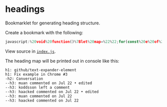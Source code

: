 # headings

Bookmarklet for generating heading structure.

Create a bookmark with the following:

```js
javascript:%20void%20function()%7Blet%20map=%22%22;for(const%20e%20of%20document.querySelectorAll(%22h1,%20h2,%20h3,%20h4,%20h5,%20h6%22))%7Bconst%20t=getText(e);if(e.clientHeight%3E0&&getText(e))%7Bconst%20n=parseInt(e.tagName.match(/%5Cd/)%5B0%5D);map+=new%20Array(n-1).fill(%22-%22).join(%22%22)+e.tagName.toLowerCase()+%22:%20%22+t+%22%5Cn%22%7D%7Dfunction%20getText(e)%7Breturn%20e.innerText.replace(/%5Cn/g,%22%22)%7Dconsole.log(map);%7D()
```

View source in [`index.js`](/index.js).

The heading map will be printed out in console like this:

```
h1: github/text-expander-element
h1: Fix example in Chrome #3
-h2: Conversation
--h3: muan commented on Jul 22 • edited
--h3: koddsson left a comment
--h3: haacked commented on Jul 22 • edited
--h3: muan commented on Jul 22
--h3: haacked commented on Jul 22
```
